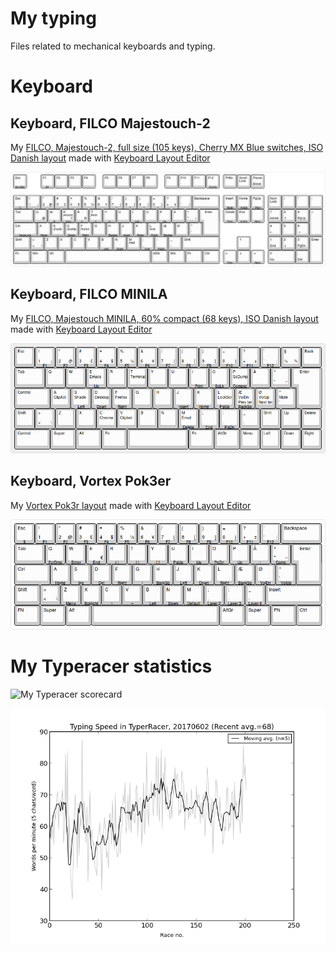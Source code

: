 
# My typing

Files related to mechanical keyboards and typing.

# Keyboard

## Keyboard, FILCO Majestouch-2

My [FILCO, Majestouch-2, full size (105 keys), Cherry MX Blue switches, ISO Danish layout](http://www.keyboard-layout-editor.com/##@_backcolor=#ffffff&name=FILCO,%20Majestouch-2,%20full%20size&author=Thomas%20B%C3%B8vith&switchMount=cherry&switchBrand=cherry&switchType=MX1A-E1xx;&@=Esc%0A%0A%0A%0ABootMd&_x:1;&=F1%0A%0A%0A%0AM1&=F2&=F3&=F4&_x:0.5;&=F5&=F6&=F7&=F8&_x:0.5;&=F9&=F10&=F11&=F12%0A%0A%0A%0AConfig&_x:0.25;&=PrtSc&=Scroll%20Lock&=Pause%0ABreak;&@_y:0.5;&=Esc%0A%0A%0A%0A%C2%BD&=!%0A1%0A%0A%C2%A1&=%22%0A2%0A%0A/@&=#%0A3%0A%0A%C2%A3&=%C2%A4%0A4%0A%0A$&=%25%0A5%0A%0A%C2%BD&=/&%0A6%0A%0A%C2%A5&=//%0A7%0A%0A%7B%0A%7B&=(%0A8%0A%0A%5B%0A%5B&=)%0A9%0A%0A%5D%0A%5D&=/=%0A0%0A%0A%7D%0A%7D&=?%0A+%0A%0A%C2%B1&=%27%0A%60%0A%0A%7C&_w:2;&=Backspace&_x:0.25;&=Insert%0A%0A%0A%0AMute&=Home%0A%0A%0A%0AVolUp&=PgUp%0A%0A%0A%0APlay&_x:0.25;&=Num%20Lock&=//&=*&=-;&@_w:1.5;&=Tab&=Q%0A%0A%0A/@&=W%0A%0A%0A%0A$&=E%0A%0A%0A%E2%82%AC%0AEnd%0A%0Aemacs&=R%0A%0A%0A%C2%AE%0A()&=T%0A%0A%0A%0A%7B%7D%0A%0Aterm&=Y%0A%0A%0A%0A%5B%5D&=U&=I%0A%0A%0A%0ATab&=O&=P%0A%0A%0A%0AUp&=%C3%85&=%5E%0A%22%0A%0A~&_x:0.25&w:1.25&h:2&w2:1.5&h2:1&x2:-0.25;&=Enter&_x:0.25;&=Delete%0A%0A%0A%0APrev&=End%0A%0A%0A%0AVolDn&_a:7;&=%0A%0A%0A%0ANext&_x:0.25&a:4;&=7%0AHome&=8%0A%E2%86%91&=9%0APgUp&_h:2;&=+;&@_w:1.75;&=Ctrl%0A%0A%0A%0ACapsLock&=A%0A%0A%0A%0AHome&=S%0A%0A%0A%0A%0A%0Ashade&=D%0A%0A%0A%0ADelete%0A%0Adesktp&=F%0A%0A%0A%0ARight%0A%0Afirefox&=G&=H%0A%0A%0A%0ABacksp&=J%0A%0A%0A%0AInsert&=K%0A%0A%0A%0AHome&=L%0A%0A%0A%0APgUp%0A%0Alock&=%C3%86%0A%0A%0A%0ABacksp&=%C3%98&=*%0A%27&_x:4.75;&=4%0A%E2%86%90&=5&=6%0A%E2%86%92;&@_w:1.25;&=Shift&=%3E%0A%3C%0A%0A%5C&=Z&=X&=C&=V&=B%0A%0A%0A%0ALeft&=N%0A%0A%0A%0ADown&=M%0A%0A%0A%0A%0A%0Amail&=/;%0A,%0A%0A%0AEnd&=/:%0A.%0A%0A%0APgDn&=/_%0A-&_w:2.75;&=Shift&_x:1.25;&=%E2%86%91&_x:1.25;&=1%0AEnd&=2%0A%E2%86%93&=3%0APgDn&_h:2;&=Enter;&@_w:1.25;&=Fn&_w:1.25;&=Win&_w:1.25;&=Alt&_a:7&w:6.25;&=&_a:4&w:1.25;&=AltGr&_w:1.25;&=Win&_w:1.25;&=Fn&_w:1.25;&=Ctrl&_x:0.25;&=%E2%86%90%0A%0A%0A%0APrev&=%E2%86%93&=%E2%86%92%0A%0A%0A%0ANext&_x:0.25&w:2;&=0%0AIns&=,%0ADel) made with [Keyboard Layout Editor](http://www.keyboard-layout-editor.com/)

![My FILCO Majestouch-2 full size layout](keyboard_majestouch-2/keyboard-layout.png)

## Keyboard, FILCO MINILA

My [FILCO, Majestouch MINILA, 60% compact (68 keys), ISO Danish layout](http://www.keyboard-layout-editor.com/##@_name=FILCO%20Majestouch%20MINILA&author=Thomas%20B%C3%B8vith&notes=Super/_L+Alt/_L%20/:%20for%20application%20shortcuts%0A%0AControl/_L+Alt/_L/:%20for%20other%20shortcuts%0A%0AControl/_L+%C3%A6%C3%B8%20/:%20switch%20terminal%20tabs%0A%0AControl/_L+1234%20/:%20switch%20panel%20workshapes%0A%0AControl/_L+Alt/_L+1234%20/:%20move%20window%20to%20workspace%0A&switchMount=cherry;&@_f:2;&=Esc&=!%0A1%0A%0A%C2%A1%0AF1&=%22%0A2%0A%0A/@%0AF2&=#%0A3%0A%0A%C2%A3%0AF3&=%C2%A4%0A4%0A%0A$%0AF4&=%25%0A5%0A%0A%C2%BD%0AF5&=/&%0A6%0A%0A%C2%A5%0AF6&=//%0A7%0A%0A%7B%0AF7&=(%0A8%0A%0A%5B%0AF8&=)%0A9%0A%0A%5D%0AF9&=/=%0A0%0A%0A%7D%0AF10&=?%0A+%0A%0A%C2%B1%0AF11&=%27%0A%60%0A%0A%7C%0AF12&=%C2%A7%0A%C2%BD%0A%0A%C2%BE&=Back;&@_w:1.5;&=Tab&=Q&=W&=E%0A%0A%0A%0AUp%0A%0AEmacs&=R&=T%0A%0A%0A%0A%0A%0ATerminal&=Y&=U&=I%0A%0A%0A%0APrint&=O%0A%0A%0A%0AScLk&=P%0A%0A%0A%0ACompse%0A%0AScDump&=%C3%85&=%5E%0A%22%0A%0A~&_x:0.25&w:1.25&h:2&h2:1&x2:-0.25;&=Enter;&@_w:1.75;&=Control&=A%0A%0A%0A%0A%0A%0AClipAct&=S%0A%0A%0A%0ALeft%0A%0AShade&=D%0A%0A%0A%0ADown%0A%0ADesktop&=F%0A%0A%0A%0ARight%0A%0AFirefox&=G&=H&=J%0A%0A%0A%0AInsert&=K%0A%0A%0A%0AHome&=L%0A%0A%0A%0APgUp%0A%0ALockScr&=%C3%86%0APrev%20ter%0A%0A%0ABackSp%0A%0AVolDn&=%C3%98%0ANext%20ter%0A%0A%0A%0A%0AVolUp&=*%0A%27%0A%0A%0A%0A%0AMute;&@=Shift&=%3E%0A%3C%0A%0A%5C&=Z&=X&=C%0A%0A%0A%0A%0A%0AChrome&=V%0A%0A%0A%0A%0A%0AClipbrd&=B&=N&=M%0A%0A%0A%0ADelete%0A%0AEmail&=/;%0A.%0A%0A%0AEnd&=/:%0A.%0A%0A%0APgDn&=/_%0A-&=Shift&=Up&=Delete;&@_w:1.75;&=Control&_w:1.25;&=Super&_w:1.25;&=Alt&_w:1.25;&=Fn&_a:7&w:3;&=&_a:4&w:1.25;&=Fn&_w:1.25;&=AltGr&=Menu&=Left&=Down&=Right) made with [Keyboard Layout Editor](http://www.keyboard-layout-editor.com/)

![My FILCO MINILA layout](keyboard_minila/keyboard-layout.png)

## Keyboard, Vortex Pok3er

My [Vortex Pok3r layout](http://www.keyboard-layout-editor.com/##@_backcolor=#ffffff&name=Pok3r&author=Thomas%20B%C3%B8vith&notes=Vortex%20KBC%20Pok3r,%20black%20with%20backlight,%20red%20Cherry%20MX%20switches.&switchMount=cherry&switchBrand=cherry&switchType=MX1A-L1xx&pcb:true;&@=Esc%0A%0A%0A%0A$&=!%0A1%0A%0A%0AF1&=%22%0A2%0A%0A/@%0AF2&=#%0A3%0A%0A%C2%A3%0AF3&=%C2%A4%0A4%0A%0A$%0AF4&=%25%0A5%0A%0A%C2%BD%0AF5&=/&%0A6%0A%0A%C2%A5%0AF6&=//%0A7%0A%0A%7B%0AF7&=(%0A8%0A%0A%5B%0AF8&=)%0A9%0A%0A%5D%0AF9&=/=%0A0%0A%0A%7D%0AF10&=?%0A+%0A%0A%C2%B1%0AF11&=%60%0A%27%0A%0A%7C%0AF12&_w:2;&=Backspace;&@_w:1.5;&=Tab&=Q%0A%0A%0A%0AScrDmp&=W%0A%0A%0A%0AEnter&=E%0A%0A%0A%E2%82%AC%0AEnd&=R%0A%0A%0A%0A(%20)&=T%0A%0A%0A%0A%7B%20%7D&=Y%0A%0A%0A%0A%5B%20%5D&=U%0A%0A%0A%0APgUp&=I%0A%0A%0A%0AUp&=O%0A%0A%0A%0APgDn&=P%0A%0A%0A%0AUp&=%C3%85%0A%0A%0A%0A%7C&=%5E%0A%22%0A%0A~%0AComp&_x:0.25&w:1.25&w2:1.5&x2:-0.25;&=Enter;&@_w:1.75;&=Ctrl&=A%0A%0A%0A%0AHome&=S%0A%0A%0A%0AIns&=D%0A%0A%0A%0ADel&=F%0A%0A%0A%0ARight&=G%0A%0A%0A%0A//&=H%0A%0A%0A%0ABackSp&=J%0A%0A%0A%0ALeft&=K%0A%0A%0A%0ADown&=L%0A%0A%0A%0ARight&=%C3%86%0A%0A%0A%0ABackSp&=%C3%98%0A%0A%0A%0AVolDn&=*%0A%27%0A%0A%0AVolUp;&@_w:1.25;&=Shift&=%3E%0A%3C%0A%0A%5C&=Z%0A%0A%0A%0AMenu&=X%0A%0A%0A%0ABcklight&=C%0A%0A%0A%0A~&=V%0A%0A%0A%0A%E2%80%93&=B%0A%0A%0A%0ALeft&=N%0A%0A%0A%0ADown&=M%0A%0A%0A%0ADefault&=/;%0A,%0A%0A%0ALayer%202&=/:%0A.%0A%0A%0ALayer%203&=/_%0A-%0A%0A%0ALayer%204&_w:2.75;&=Shift;&@_w:1.25;&=FN&_w:1.25;&=Super&_w:1.25;&=Alt&_a:7&w:6.25;&=&_a:4&w:1.25;&=AltGr&_w:1.25;&=Super&_w:1.25;&=PN&_w:1.25;&=Ctrl) made with [Keyboard Layout Editor](http://www.keyboard-layout-editor.com/)

![My Pok3r layout](keyboard_pok3r/keyboard-layout.png)

# My Typeracer statistics

![My Typeracer scorecard](http://data.typeracer.com/misc/badge?user=skrivemaskinen)

![My Typeracer statistics](mytyperacer/plot/newest.png)
